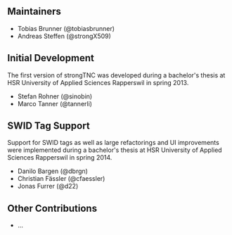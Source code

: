 Maintainers
-----------

- Tobias Brunner (@tobiasbrunner)
- Andreas Steffen (@strongX509)

Initial Development
-------------------

The first version of strongTNC was developed during a bachelor's thesis at HSR
University of Applied Sciences Rapperswil in spring 2013.

- Stefan Rohner (@sinobin)
- Marco Tanner (@tannerli)

SWID Tag Support
----------------

Support for SWID tags as well as large refactorings and UI improvements were
implemented during a bachelor's thesis at HSR University of Applied Sciences
Rapperswil in spring 2014.

- Danilo Bargen (@dbrgn)
- Christian Fässler (@cfaessler)
- Jonas Furrer (@d22)

Other Contributions
-------------------

- ...
